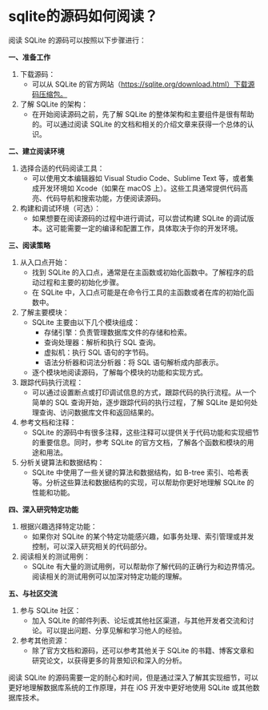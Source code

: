 # sqlite的源码如何阅读？

阅读 SQLite 的源码可以按照以下步骤进行：

**一、准备工作**

1. 下载源码：
   * 可以从 SQLite 的官方网站（https://sqlite.org/download.html）下载源码压缩包。
2. 了解 SQLite 的架构：
   * 在开始阅读源码之前，先了解 SQLite 的整体架构和主要组件是很有帮助的。可以通过阅读 SQLite 的文档和相关的介绍文章来获得一个总体的认识。

**二、建立阅读环境**

1. 选择合适的代码阅读工具：
   * 可以使用文本编辑器如 Visual Studio Code、Sublime Text 等，或者集成开发环境如 Xcode（如果在 macOS 上）。这些工具通常提供代码高亮、代码导航和搜索功能，方便阅读源码。
2. 构建和调试环境（可选）：
   * 如果想要在阅读源码的过程中进行调试，可以尝试构建 SQLite 的调试版本。这可能需要一定的编译和配置工作，具体取决于你的开发环境。

**三、阅读策略**

1. 从入口点开始：
   * 找到 SQLite 的入口点，通常是在主函数或初始化函数中。了解程序的启动过程和主要的初始化步骤。
   * 在 SQLite 中，入口点可能是在命令行工具的主函数或者在库的初始化函数中。
2. 了解主要模块：
   * SQLite 主要由以下几个模块组成：
     * 存储引擎：负责管理数据库文件的存储和检索。
     * 查询处理器：解析和执行 SQL 查询。
     * 虚拟机：执行 SQL 语句的字节码。
     * 语法分析器和词法分析器：将 SQL 语句解析成内部表示。
   * 逐个模块地阅读源码，了解每个模块的功能和实现方式。
3. 跟踪代码执行流程：
   * 可以通过设置断点或打印调试信息的方式，跟踪代码的执行流程。从一个简单的 SQL 查询开始，逐步跟踪代码的执行过程，了解 SQLite 是如何处理查询、访问数据库文件和返回结果的。
4. 参考文档和注释：
   * SQLite 的源码中有很多注释，这些注释可以提供关于代码功能和实现细节的重要信息。同时，参考 SQLite 的官方文档，了解各个函数和模块的用途和用法。
5. 分析关键算法和数据结构：
   * SQLite 中使用了一些关键的算法和数据结构，如 B-tree 索引、哈希表等。分析这些算法和数据结构的实现，可以帮助你更好地理解 SQLite 的性能和功能。

**四、深入研究特定功能**

1. 根据兴趣选择特定功能：
   * 如果你对 SQLite 的某个特定功能感兴趣，如事务处理、索引管理或并发控制，可以深入研究相关的代码部分。
2. 阅读相关的测试用例：
   * SQLite 有大量的测试用例，可以帮助你了解代码的正确行为和边界情况。阅读相关的测试用例可以加深对特定功能的理解。

**五、与社区交流**

1. 参与 SQLite 社区：
   * 加入 SQLite 的邮件列表、论坛或其他社区渠道，与其他开发者交流和讨论。可以提出问题、分享见解和学习他人的经验。
2. 参考其他资源：
   * 除了官方文档和源码，还可以参考其他关于 SQLite 的书籍、博客文章和研究论文，以获得更多的背景知识和深入的分析。

阅读 SQLite 的源码需要一定的耐心和时间，但是通过深入了解其实现细节，可以更好地理解数据库系统的工作原理，并在 iOS 开发中更好地使用 SQLite 或其他数据库技术。
